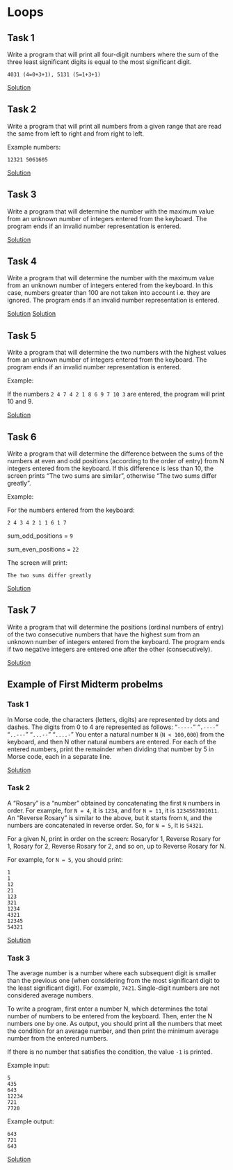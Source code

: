# Loops

## Task 1

Write a program that will print all four-digit numbers where the sum of the three least significant digits is equal to the most significant digit.

`4031 (4=0+3+1), 5131 (5=1+3+1)`

[Solution](./t1.cpp)

## Task 2

Write a program that will print all numbers from a given range that are read the same from left to right and from right to left.

Example numbers:

`12321 5061605`

[Solution](./t2.cpp)

## Task 3
Write a program that will determine the number with the maximum value from an unknown number of integers entered from the keyboard. The program ends if an invalid number representation is entered.

[Solution](./t3.cpp)

## Task 4

Write a program that will determine the number with the maximum value from an unknown number of integers entered from the keyboard. In this case, numbers greater than 100 are not taken into account i.e. they are ignored. The program ends if an invalid number representation is entered.

[Solution](./t4.cpp)
[Solution](./t4_1.cpp)

## Task 5

Write a program that will determine the two numbers with the highest values from an unknown number of integers entered from the keyboard. The program ends if an invalid number representation is entered.

Example:

If the numbers `2 4 7 4 2 1 8 6 9 7 10 3` are entered, the program will print 10 and 9.

[Solution](./t5.cpp)

## Task 6

Write a program that will determine the difference between the sums of the numbers at even and odd positions (according to the order of entry) from N integers entered from the keyboard. If this difference is less than 10, the screen prints “The two sums are similar”, otherwise “The two sums differ greatly”.

Example:

For the numbers entered from the keyboard:

`2 4 3 4 2 1 1 6 1 7`

sum_odd_positions = `9`

sum_even_positions = `22`

The screen will print:

`The two sums differ greatly`

[Solution](./t6.cpp)

## Task 7

Write a program that will determine the positions (ordinal numbers of entry) of the two consecutive numbers that have the highest sum from an unknown number of integers entered from the keyboard. The program ends if two negative integers are entered one after the other (consecutively).

[Solution](./t7.cpp)

## Example of First Midterm probelms

### Task 1

In Morse code, the characters (letters, digits) are represented by dots and dashes. The digits from 0 to 4 are represented as follows: “`-----`” “`.----`” “`..---`” “`...--`” “`....-`” You enter a natural number `N` (`N < 100,000`) from the keyboard, and then N other natural numbers are entered. For each of the entered numbers, print the remainder when dividing that number by 5 in Morse code, each in a separate line.

[Solution](./m1.cpp)

### Task 2

A “Rosary” is a “number” obtained by concatenating the first `N` numbers in order. For example, for `N = 4`, it is `1234`, and for `N = 11`, it is `1234567891011`. An “Reverse Rosary” is similar to the above, but it starts from `N`, and the numbers are concatenated in reverse order. So, for `N = 5`, it is `54321`.

For a given N, print in order on the screen: Rosaryfor 1, Reverse Rosary for 1, Rosary for 2, Reverse Rosary for 2, and so on, up to Reverse Rosary for N.

For example, for `N = 5`, you should print:

```
1
1
12
21
123
321
1234
4321
12345
54321
```

[Solution](./m2.cpp)


### Task 3

The average number is a number where each subsequent digit is smaller than the previous one (when considering from the most significant digit to the least significant digit). For example, `7421`. Single-digit numbers are not considered average numbers.

To write a program, first enter a number N, which determines the total number of numbers to be entered from the keyboard. Then, enter the N numbers one by one. As output, you should print all the numbers that meet the condition for an average number, and then print the minimum average number from the entered numbers.

If there is no number that satisfies the condition, the value `-1` is printed.

Example input:
```
5
435
643
12234
721
7720
```

Example output:
```
643
721
643
```

[Solution](./m3.cpp)